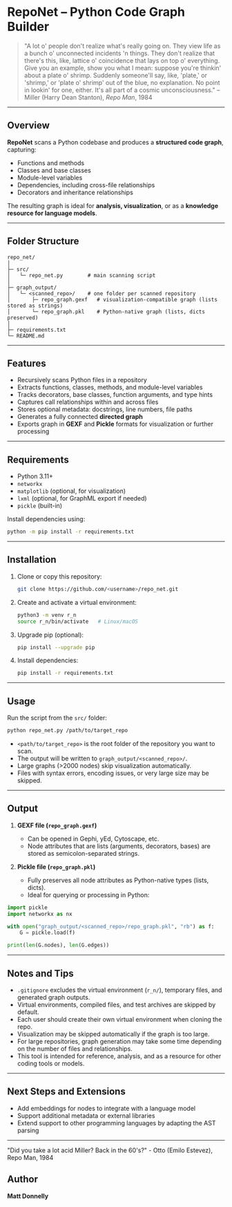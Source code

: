 # RepoNet – Python Code Graph Builder

> "A lot o' people don't realize what's really going on. They view life as a bunch o' unconnected incidents 'n things. They don't realize that there's this, like, lattice o' coincidence that lays on top o' everything. Give you an example, show you what I mean: suppose you're thinkin' about a plate o' shrimp. Suddenly someone'll say, like, 'plate,' or 'shrimp,' or 'plate o' shrimp' out of the blue, no explanation. No point in lookin' for one, either. It's all part of a cosmic unconsciousness."
> – Miller (Harry Dean Stanton), *Repo Man*, 1984

---

## Overview

**RepoNet** scans a Python codebase and produces a **structured code graph**, capturing:

* Functions and methods
* Classes and base classes
* Module-level variables
* Dependencies, including cross-file relationships
* Decorators and inheritance relationships

The resulting graph is ideal for **analysis, visualization**, or as a **knowledge resource for language models**.

---

## Folder Structure

```
repo_net/
│
├─ src/
│   └─ repo_net.py        # main scanning script
│
├─ graph_output/
│   └─ <scanned_repo>/    # one folder per scanned repository
│       ├─ repo_graph.gexf   # visualization-compatible graph (lists stored as strings)
│       └─ repo_graph.pkl    # Python-native graph (lists, dicts preserved)
│
├─ requirements.txt
└─ README.md
```

---

## Features

* Recursively scans Python files in a repository
* Extracts functions, classes, methods, and module-level variables
* Tracks decorators, base classes, function arguments, and type hints
* Captures call relationships within and across files
* Stores optional metadata: docstrings, line numbers, file paths
* Generates a fully connected **directed graph**
* Exports graph in **GEXF** and **Pickle** formats for visualization or further processing

---

## Requirements

* Python 3.11+
* `networkx`
* `matplotlib` (optional, for visualization)
* `lxml` (optional, for GraphML export if needed)
* `pickle` (built-in)

Install dependencies using:

```bash
python -m pip install -r requirements.txt
```

---

## Installation

1. Clone or copy this repository:

   ```bash
   git clone https://github.com/<username>/repo_net.git
   ```
2. Create and activate a virtual environment:

   ```bash
   python3 -m venv r_n
   source r_n/bin/activate   # Linux/macOS
   ```
3. Upgrade pip (optional):

   ```bash
   pip install --upgrade pip
   ```
4. Install dependencies:

   ```bash
   pip install -r requirements.txt
   ```

---

## Usage

Run the script from the `src/` folder:

```bash
python repo_net.py /path/to/target_repo
```

* `<path/to/target_repo>` is the root folder of the repository you want to scan.
* The output will be written to `graph_output/<scanned_repo>/`.
* Large graphs (>2000 nodes) skip visualization automatically.
* Files with syntax errors, encoding issues, or very large size may be skipped.

---

## Output

1. **GEXF file (`repo_graph.gexf`)**

   * Can be opened in Gephi, yEd, Cytoscape, etc.
   * Node attributes that are lists (arguments, decorators, bases) are stored as semicolon-separated strings.

2. **Pickle file (`repo_graph.pkl`)**

   * Fully preserves all node attributes as Python-native types (lists, dicts).
   * Ideal for querying or processing in Python:

```python
import pickle
import networkx as nx

with open("graph_output/<scanned_repo>/repo_graph.pkl", "rb") as f:
    G = pickle.load(f)

print(len(G.nodes), len(G.edges))
```

---

## Notes and Tips

* `.gitignore` excludes the virtual environment (`r_n/`), temporary files, and generated graph outputs.
* Virtual environments, compiled files, and test archives are skipped by default.
* Each user should create their own virtual environment when cloning the repo.
* Visualization may be skipped automatically if the graph is too large.
* For large repositories, graph generation may take some time depending on the number of files and relationships.
* This tool is intended for reference, analysis, and as a resource for other coding tools or models.

---

## Next Steps and Extensions

* Add embeddings for nodes to integrate with a language model
* Support additional metadata or external libraries
* Extend support to other programming languages by adapting the AST parsing

---

"Did you take a lot acid Miller? Back in the 60's?" - Otto (Emilo Estevez), Repo Man, 1984


## Author

**Matt Donnelly**
